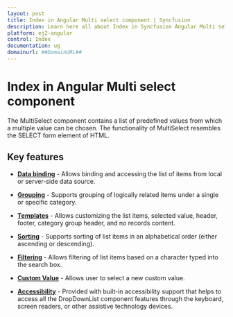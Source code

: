 ```yaml
---
layout: post
title: Index in Angular Multi select component | Syncfusion
description: Learn here all about Index in Syncfusion Angular Multi select component of Syncfusion Essential JS 2 and more.
platform: ej2-angular
control: Index 
documentation: ug
domainurl: ##DomainURL##
---
```


# Index in Angular Multi select component

The MultiSelect component contains a list of predefined values from which a multiple
value can be chosen. The functionality of MultiSelect resembles the SELECT form element of HTML.

## Key features

* [**Data binding**](./data-binding/) - Allows binding and accessing the list of items from local or server-side data source.

* [**Grouping**](./grouping/) -  Supports grouping of logically related items under a single or specific category.

* [**Templates**](./templates/) - Allows customizing the list items,
selected value, header, footer, category group header, and no records content.

* [**Sorting**](https://ej2.syncfusion.com/angular/documentation/api/multi-select/#sortorder) - Supports sorting of list items in an alphabetical order (either ascending or descending).

* [**Filtering**](./filtering/) - Allows filtering of list items based on a character typed into the search box.

* [**Custom Value**](./custom-value/) - Allows user to select a new custom value.

* [**Accessibility**](./accessibility/) - Provided with built-in accessibility support that helps to access all the DropDownList component features through the keyboard, screen readers, or other assistive technology devices.